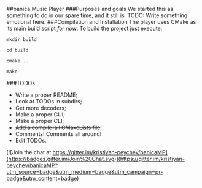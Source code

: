 ##banica Music Player
###Purposes and goals
We started this as something to do in our spare time, and it still is. TODO: Write something emotional here.
###Compilation and Installation
The player uses CMake as its main build script _for now_.
To build the project just execute:

`mkdir build`

`cd build`

`cmake ..`

`make`

###TODOs
*   Write a proper README;
*   Look at TODOs in subdirs;
*   Get more decoders;
*   Make a proper GUI;
*   Make a proper CLI;
*   ~~Add a compile-all CMakeLists file~~;
*   Comments! Comments all around!
*   Edit TODOs.

[![Join the chat at https://gitter.im/kristiyan-peychev/banicaMP](https://badges.gitter.im/Join%20Chat.svg)](https://gitter.im/kristiyan-peychev/banicaMP?utm_source=badge&utm_medium=badge&utm_campaign=pr-badge&utm_content=badge)
